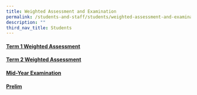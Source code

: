 ```yaml
---
title: Weighted Assessment and Examination
permalink: /students-and-staff/students/weighted-assessment-and-examination/
description: ""
third_nav_title: Students
---
```

#### [Term 1 Weighted Assessment](/students-and-staff/students/weighted-assessment-and-examination/term-1-weighted-assessment/)

#### [Term 2 Weighted Assessment](/students-and-staff/students/weighted-assessment-and-examination/term-2-weighted-assessment/)

#### [Mid-Year Examination](/students-and-staff/students/weighted-assessment-and-examination/mid-year-examination/)

#### [Prelim](/students-and-staff/students/weighted-assessment-and-examination/prelim/)